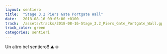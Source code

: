 ```yaml
---
layout: sentiero
title:  "Stage 3.2 Piers Gate Portgate Wall"
date:   2018-08-16 09:05:00 +0100
track:  /assets/tracks/2018-08-16-Stage_3.2_Piers_Gate_Portgate_Wall.gpx
track_color: green
categories: sentieri
---
```


Un altro bel sentiero!! :mountain: :snowflake: